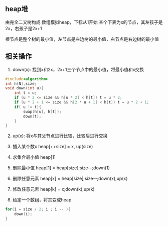 ## heap堆

由完全二叉树构成
数组模拟heap，下标从1开始
某个下表为x的节点，其左孩子是2x，右孩子是2x+1

根节点是整个树的最小值，左节点是左边树的最小值，右节点是右边树的最小值

## 相关操作
1. down(x):
找到x和2x，2x+1三个节点中的最小值，将最小值和x交换
```cpp
#include<algorithm>
int h[N],size;
void down(int u){
    int t = u;
    if (u * 2 <= size && h[u * 2] < h[t]) t = u * 2;
    if (u * 2 + 1 <= size && h[2 * u + 1] < h[t]) t = u * 2 + 1;
    if( u != t){
        swap(h[u], h[t]);
        down(t);
    }
}
```

2. up(x):
   将x与其父节点进行比较，比较后进行交换

3. 插入某个数x
   heap[++size] = x, up(size)
   
4. 求集合最小值
   heap[1]
5. 删除最小值
   heap[1] = heap[size];size--;down(1)
6. 删除任意元素
   heap[x] = heap[size];size--;down(x);up(x)
7. 修改任意元素 
   heap[k] = x;down(k);up(k)
8. 给定一个数组，将其变成heap
```cpp
for(i = size / 2; i ; i -- ){
    down(i);
}
```